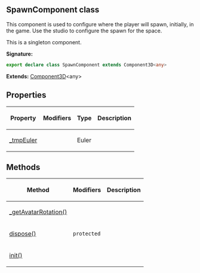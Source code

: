 
## SpawnComponent class

This component is used to configure where the player will spawn, initially, in the game. Use the studio to configure the spawn for the space.

This is a singleton component.

**Signature:**

```typescript
export declare class SpawnComponent extends Component3D<any> 
```
**Extends:** [Component3D](/reference/component3d.md)<!-- -->&lt;any&gt;

## Properties

<table><thead><tr><th>

Property


</th><th>

Modifiers


</th><th>

Type


</th><th>

Description


</th></tr></thead>
<tbody><tr><td>

[\_tmpEuler](/reference/spawncomponent/_tmpeuler.md)


</td><td>


</td><td>

Euler


</td><td>


</td></tr>
</tbody></table>

## Methods

<table><thead><tr><th>

Method


</th><th>

Modifiers


</th><th>

Description


</th></tr></thead>
<tbody><tr><td>

[\_getAvatarRotation()](/reference/spawncomponent/_getavatarrotation.md)


</td><td>


</td><td>


</td></tr>
<tr><td>

[dispose()](/reference/spawncomponent/dispose.md)


</td><td>

`protected`


</td><td>


</td></tr>
<tr><td>

[init()](/reference/spawncomponent/init.md)


</td><td>


</td><td>


</td></tr>
</tbody></table>
